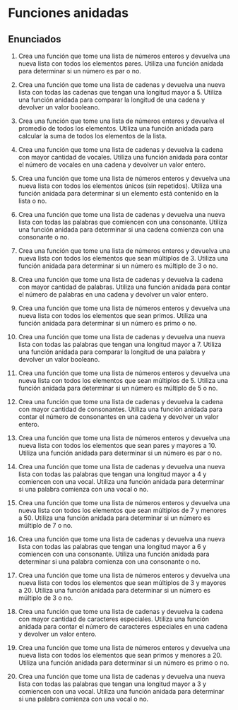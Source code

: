 # Funciones anidadas

## Enunciados

1. Crea una función que tome una lista de números enteros y devuelva una nueva lista con todos los elementos pares. Utiliza una función anidada para determinar si un número es par o no.
2. Crea una función que tome una lista de cadenas y devuelva una nueva lista con todas las cadenas que tengan una longitud mayor a 5. Utiliza una función anidada para comparar la longitud de una cadena y devolver un valor booleano.
3. Crea una función que tome una lista de números enteros y devuelva el promedio de todos los elementos. Utiliza una función anidada para calcular la suma de todos los elementos de la lista.
4. Crea una función que tome una lista de cadenas y devuelva la cadena con mayor cantidad de vocales. Utiliza una función anidada para contar el número de vocales en una cadena y devolver un valor entero.
5. Crea una función que tome una lista de números enteros y devuelva una nueva lista con todos los elementos únicos (sin repetidos). Utiliza una función anidada para determinar si un elemento está contenido en la lista o no.
6. Crea una función que tome una lista de cadenas y devuelva una nueva lista con todas las palabras que comiencen con una consonante. Utiliza una función anidada para determinar si una cadena comienza con una consonante o no.
7. Crea una función que tome una lista de números enteros y devuelva una nueva lista con todos los elementos que sean múltiplos de 3. Utiliza una función anidada para determinar si un número es múltiplo de 3 o no.
8. Crea una función que tome una lista de cadenas y devuelva la cadena con mayor cantidad de palabras. Utiliza una función anidada para contar el número de palabras en una cadena y devolver un valor entero.
9. Crea una función que tome una lista de números enteros y devuelva una nueva lista con todos los elementos que sean primos. Utiliza una función anidada para determinar si un número es primo o no.
10. Crea una función que tome una lista de cadenas y devuelva una nueva lista con todas las palabras que tengan una longitud mayor a 7. Utiliza una función anidada para comparar la longitud de una palabra y devolver un valor booleano.
11. Crea una función que tome una lista de números enteros y devuelva una nueva lista con todos los elementos que sean múltiplos de 5. Utiliza una función anidada para determinar si un número es múltiplo de 5 o no.

12. Crea una función que tome una lista de cadenas y devuelva la cadena con mayor cantidad de consonantes. Utiliza una función anidada para contar el número de consonantes en una cadena y devolver un valor entero.
13. Crea una función que tome una lista de números enteros y devuelva una nueva lista con todos los elementos que sean pares y mayores a 10. Utiliza una función anidada para determinar si un número es par o no.
14. Crea una función que tome una lista de cadenas y devuelva una nueva lista con todas las palabras que tengan una longitud mayor a 4 y comiencen con una vocal. Utiliza una función anidada para determinar si una palabra comienza con una vocal o no.
15. Crea una función que tome una lista de números enteros y devuelva una nueva lista con todos los elementos que sean múltiplos de 7 y menores a 50. Utiliza una función anidada para determinar si un número es múltiplo de 7 o no.
16. Crea una función que tome una lista de cadenas y devuelva una nueva lista con todas las palabras que tengan una longitud mayor a 6 y comiencen con una consonante. Utiliza una función anidada para determinar si una palabra comienza con una consonante o no.
17. Crea una función que tome una lista de números enteros y devuelva una nueva lista con todos los elementos que sean múltiplos de 3 y mayores a 20. Utiliza una función anidada para determinar si un número es múltiplo de 3 o no.
18. Crea una función que tome una lista de cadenas y devuelva la cadena con mayor cantidad de caracteres especiales. Utiliza una función anidada para contar el número de caracteres especiales en una cadena y devolver un valor entero.
19. Crea una función que tome una lista de números enteros y devuelva una nueva lista con todos los elementos que sean primos y menores a 20. Utiliza una función anidada para determinar si un número es primo o no.
20. Crea una función que tome una lista de cadenas y devuelva una nueva lista con todas las palabras que tengan una longitud mayor a 3 y comiencen con una vocal. Utiliza una función anidada para determinar si una palabra comienza con una vocal o no.